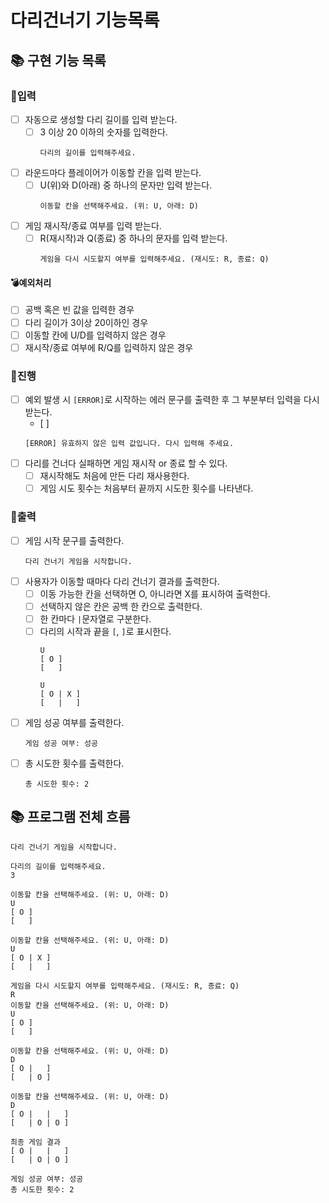 # 다리건너기 기능목록

## 📚 구현 기능 목록

### 💫입력

- [ ] 자동으로 생성할 다리 길이를 입력 받는다.
    - [ ] 3 이상 20 이하의 숫자를 입력한다.
      ```
      다리의 길이를 입력해주세요.
      ```
- [ ] 라운드마다 플레이어가 이동할 칸을 입력 받는다.
    - [ ] U(위)와 D(아래) 중 하나의 문자만 입력 받는다.
      ```
      이동할 칸을 선택해주세요. (위: U, 아래: D)
      ```

- [ ] 게임 재시작/종료 여부를 입력 받는다.
    - [ ] R(재시작)과 Q(종료) 중 하나의 문자를 입력 받는다.
      ```
      게임을 다시 시도할지 여부를 입력해주세요. (재시도: R, 종료: Q)
      ```

#### 💣예외처리

- [ ] 공백 혹은 빈 값을 입력한 경우
- [ ] 다리 길이가 3이상 20이하인 경우
- [ ] 이동할 칸에 U/D를 입력하지 않은 경우
- [ ] 재시작/종료 여부에 R/Q를 입력하지 않은 경우

### 💫진행

- [ ] 예외 발생 시 `[ERROR]`로 시작하는 에러 문구를 출력한 후 그 부분부터 입력을 다시 받는다.
    - [ ] 
  ```
  [ERROR] 유효하지 않은 입력 값입니다. 다시 입력해 주세요.
  ```
- [ ] 다리를 건너다 실패하면 게임 재시작 or 종료 할 수 있다.
    - [ ] 재시작해도 처음에 만든 다리 재사용한다.
    - [ ] 게임 시도 횟수는 처음부터 끝까지 시도한 횟수를 나타낸다.

### 💫출력

- [ ] 게임 시작 문구를 출력한다.
  ```
  다리 건너기 게임을 시작합니다.
  ```
- [ ] 사용자가 이동할 때마다 다리 건너기 결과를 출력한다.
    - [ ] 이동 가능한 칸을 선택하면 O, 아니라면 X를 표시하여 출력한다.
    - [ ] 선택하지 않은 칸은 공백 한 칸으로 출력한다.
    - [ ] 한 칸마다 `|`문자열로 구분한다.
    - [ ] 다리의 시작과 끝을 `[`, `]`로 표시한다.
      ```
      U
      [ O ]
      [   ]
      ```
      ```
      U
      [ O | X ]
      [   |   ]
      ```
- [ ] 게임 성공 여부를 출력한다.
  ```
  게임 성공 여부: 성공
  ```
- [ ] 총 시도한 횟수를 출력한다.
  ```
  총 시도한 횟수: 2
  ```

## 📚 프로그램 전체 흐름

```
다리 건너기 게임을 시작합니다.

다리의 길이를 입력해주세요.
3

이동할 칸을 선택해주세요. (위: U, 아래: D)
U
[ O ]
[   ]

이동할 칸을 선택해주세요. (위: U, 아래: D)
U
[ O | X ]
[   |   ]

게임을 다시 시도할지 여부를 입력해주세요. (재시도: R, 종료: Q)
R
이동할 칸을 선택해주세요. (위: U, 아래: D)
U
[ O ]
[   ]

이동할 칸을 선택해주세요. (위: U, 아래: D)
D
[ O |   ]
[   | O ]

이동할 칸을 선택해주세요. (위: U, 아래: D)
D
[ O |   |   ]
[   | O | O ]

최종 게임 결과
[ O |   |   ]
[   | O | O ]

게임 성공 여부: 성공
총 시도한 횟수: 2
```
